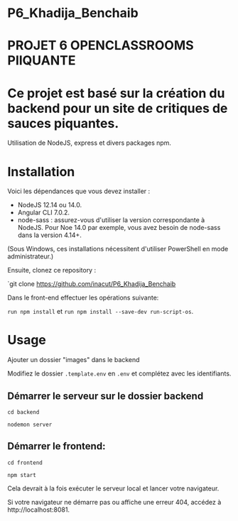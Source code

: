 # P6_Khadija_Benchaib
# PROJET 6 OPENCLASSROOMS PIIQUANTE #


# Ce projet est basé sur la création du backend pour un site de critiques de sauces piquantes.
Utilisation de NodeJS, express et divers packages npm.

# Installation #

Voici les dépendances que vous devez installer :
- NodeJS 12.14 ou 14.0.
- Angular CLI 7.0.2.
- node-sass : assurez-vous d'utiliser la version correspondante à NodeJS. Pour Noe 14.0 par exemple, vous avez besoin de node-sass dans la version 4.14+.

(Sous Windows, ces installations nécessitent d'utiliser PowerShell en mode administrateur.)

Ensuite, clonez ce repository :

`git clone https://github.com/inacut/P6_Khadija_Benchaib

Dans le front-end effectuer les opérations suivante:

 `run npm install` et `run npm install --save-dev run-script-os`.


# Usage #

Ajouter un dossier "images" dans le backend

Modifiez le dossier `.template.env` en `.env` et complétez avec les identifiants.

## Démarrer le serveur sur le dossier backend ##

`cd backend` 

`nodemon server`


## Démarrer le frontend: ##


`cd frontend`

`npm start`

 Cela devrait à la fois exécuter le serveur local et lancer votre navigateur.

Si votre navigateur ne démarre pas ou affiche une erreur 404, accédez à http://localhost:8081.
